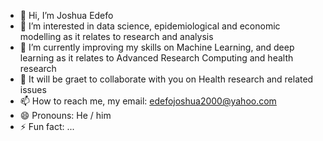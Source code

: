 - 👋 Hi, I’m Joshua Edefo
- 👀 I’m interested in data science, epidemiological and economic  modelling as it relates to research and analysis
- 🌱 I’m currently improving my skills on Machine Learning, and deep learning as it relates to Advanced Research Computing and health research
- 💞️ It will be graet to collaborate with you on Health research and related issues
- 📫 How to reach me, my email: edefojoshua2000@yahoo.com
- 😄 Pronouns: He / him
- ⚡ Fun fact: ...

<!---
edefojoshua/edefojoshua is a ✨ special ✨ repository because its `README.md` (this file) appears on your GitHub profile.
You can click the Preview link to take a look at your changes.
--->
